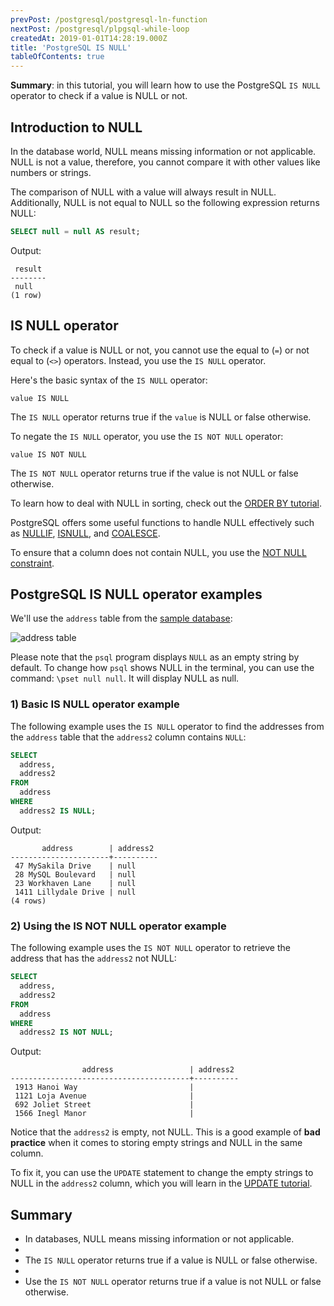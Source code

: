```yaml
---
prevPost: /postgresql/postgresql-ln-function
nextPost: /postgresql/plpgsql-while-loop
createdAt: 2019-01-01T14:28:19.000Z
title: 'PostgreSQL IS NULL'
tableOfContents: true
---
```



**Summary**: in this tutorial, you will learn how to use the PostgreSQL `IS NULL` operator to check if a value is NULL or not.

## Introduction to NULL

In the database world, NULL means missing information or not applicable. NULL is not a value, therefore, you cannot compare it with other values like numbers or strings.

The comparison of NULL with a value will always result in NULL. Additionally, NULL is not equal to NULL so the following expression returns NULL:

```sql
SELECT null = null AS result;
```

Output:

```
 result
--------
 null
(1 row)
```

## IS NULL operator

To check if a value is NULL or not, you cannot use the equal to (`=`) or not equal to (`<>`) operators. Instead, you use the `IS NULL` operator.

Here's the basic syntax of the `IS NULL` operator:

```
value IS NULL
```

The `IS NULL` operator returns true if the `value` is NULL or false otherwise.

To negate the `IS NULL` operator, you use the `IS NOT NULL` operator:

```
value IS NOT NULL
```

The `IS NOT NULL` operator returns true if the value is not NULL or false otherwise.

To learn how to deal with NULL in sorting, check out the [ORDER BY tutorial](/postgresql/postgresql-order-by).

PostgreSQL offers some useful functions to handle NULL effectively such as [NULLIF](/postgresql/postgresql-nullif), [ISNULL](/postgresql/postgresql-tutorial/postgresql-isnull), and [COALESCE](/postgresql/postgresql-tutorial/postgresql-coalesce).

To ensure that a column does not contain NULL, you use the [NOT NULL constraint](/postgresql/postgresql-not-null-constraint).

## PostgreSQL IS NULL operator examples

We'll use the `address` table from the [sample database](/postgresql/postgresql-getting-started/postgresql-sample-database):

![address table](/postgresqltutorial_data/address.png)

Please note that the `psql` program displays `NULL` as an empty string by default. To change how `psql` shows NULL in the terminal, you can use the command: `\pset null null`. It will display NULL as null.

### 1) Basic IS NULL operator example

The following example uses the `IS NULL` operator to find the addresses from the `address` table that the `address2` column contains `NULL`:

```sql
SELECT
  address,
  address2
FROM
  address
WHERE
  address2 IS NULL;
```

Output:

```
       address        | address2
----------------------+----------
 47 MySakila Drive    | null
 28 MySQL Boulevard   | null
 23 Workhaven Lane    | null
 1411 Lillydale Drive | null
(4 rows)
```

### 2) Using the IS NOT NULL operator example

The following example uses the `IS NOT NULL` operator to retrieve the address that has the `address2` not NULL:

```sql
SELECT
  address,
  address2
FROM
  address
WHERE
  address2 IS NOT NULL;
```

Output:

```
                address                 | address2
----------------------------------------+----------
 1913 Hanoi Way                         |
 1121 Loja Avenue                       |
 692 Joliet Street                      |
 1566 Inegl Manor                       |
```

Notice that the `address2` is empty, not NULL. This is a good example of **bad practice** when it comes to storing empty strings and NULL in the same column.

To fix it, you can use the `UPDATE` statement to change the empty strings to NULL in the `address2` column, which you will learn in the [UPDATE tutorial](/postgresql/postgresql-update).

## Summary

- In databases, NULL means missing information or not applicable.
-
- The `IS NULL` operator returns true if a value is NULL or false otherwise.
-
- Use the `IS NOT NULL` operator returns true if a value is not NULL or false otherwise.
